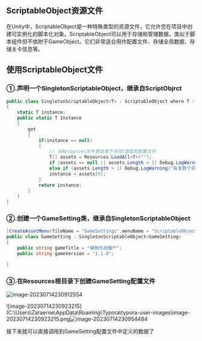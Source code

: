 ## ScriptableObject资源文件

在Unity中，ScriptableObject是一种特殊类型的资源文件，它允许您在项目中创建可实例化的脚本化对象。ScriptableObject可以用于存储和管理数据，类似于脚本组件但不依附于GameObject。它们非常适合用作配置文件、存储全局数据、存储关卡信息等。

## 使用ScriptableObject文件

### ①.声明一个SingletonScriptableObject，继承自ScriptObjrct

```C#
public class SingletonScriptableObject<T> : ScriptableObject where T : SingletonScriptableObject<T>
{
    static T instance;
    public static T Instance
    {
        get
        {
            if(instance == null)
            {
                // 从Resources文件更目录下寻找T类型的配置文件
                T[] assets = Resources.LoadAll<T>("");
                if (assets == null || assets.Length < 1) Debug.LogWarning("无法找资源文件");
                else if (assets.Length > 1) Debug.LogWarning("有复数个资源文件");
                instance = assets[0];
            }
            return instance;
        }
    }
}
```

### ②.创建一个GameSetting类，继承自SingletonScriptableObject<GameSetting>

```C#
[CreateAssetMenu(fileName = "GameSettings",menuName = "ScriptableObject/GameSettings")]
public class GameSetting : SingletonScriptableObject<GameSetting>
{
    public string gameTitle = "植物大战僵尸";
    public string gameVersion = "1.1.0";

}
```

### ③.在Resources根目录下创建GameSetting配置文件

![image-20230714230912554](C:\Users\Zaraerne\AppData\Roaming\Typora\typora-user-images\image-20230714230912554.png)

![image-20230714230923215](C:\Users\Zaraerne\AppData\Roaming\Typora\typora-user-images\image-20230714230923215.png![image-20230714230954484](C:\Users\Zaraerne\AppData\Roaming\Typora\typora-user-images\image-20230714230954484.png)

接下来就可以直接调用到GameSetting配置文件中定义的数据了